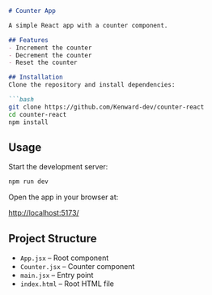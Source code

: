 ````markdown
# Counter App

A simple React app with a counter component.

## Features
- Increment the counter
- Decrement the counter
- Reset the counter

## Installation
Clone the repository and install dependencies:

```bash
git clone https://github.com/Kenward-dev/counter-react
cd counter-react
npm install
````

## Usage

Start the development server:

```bash
npm run dev
```

Open the app in your browser at:

[http://localhost:5173/](http://localhost:5173/)

## Project Structure

* `App.jsx` – Root component
* `Counter.jsx` – Counter component
* `main.jsx` – Entry point
* `index.html` – Root HTML file

```
